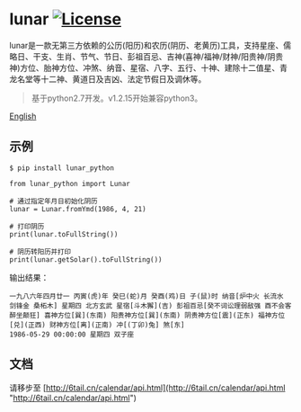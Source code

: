 # lunar [![License](https://img.shields.io/badge/license-MIT-4EB1BA.svg?style=flat-square)](https://github.com/6tail/lunar-python/blob/master/LICENSE)

lunar是一款无第三方依赖的公历(阳历)和农历(阴历、老黄历)工具，支持星座、儒略日、干支、生肖、节气、节日、彭祖百忌、吉神(喜神/福神/财神/阳贵神/阴贵神)方位、胎神方位、冲煞、纳音、星宿、八字、五行、十神、建除十二值星、青龙名堂等十二神、黄道日及吉凶、法定节假日及调休等。

> 基于python2.7开发。v1.2.15开始兼容python3。

[English](https://github.com/6tail/lunar-python/blob/master/README_EN.md)

## 示例

    $ pip install lunar_python
     
    from lunar_python import Lunar
     
    # 通过指定年月日初始化阴历
    lunar = Lunar.fromYmd(1986, 4, 21)
     
    # 打印阴历
    print(lunar.toFullString())
     
    # 阴历转阳历并打印
    print(lunar.getSolar().toFullString())

输出结果：

    一九八六年四月廿一 丙寅(虎)年 癸巳(蛇)月 癸酉(鸡)日 子(鼠)时 纳音[炉中火 长流水 剑锋金 桑柘木] 星期四 北方玄武 星宿[斗木獬](吉) 彭祖百忌[癸不词讼理弱敌强 酉不会客醉坐颠狂] 喜神方位[巽](东南) 阳贵神方位[巽](东南) 阴贵神方位[震](正东) 福神方位[兑](正西) 财神方位[离](正南) 冲[(丁卯)兔] 煞[东]
    1986-05-29 00:00:00 星期四 双子座

## 文档

请移步至 [http://6tail.cn/calendar/api.html](http://6tail.cn/calendar/api.html "http://6tail.cn/calendar/api.html")

